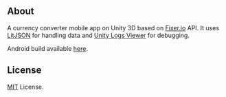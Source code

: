 ## About

A currency converter mobile app on Unity 3D based on [Fixer.io](http://fixer.io/) API. It uses [LitJSON](https://lbv.github.io/litjson/) for handling data and [Unity Logs Viewer](https://github.com/aliessmael/Unity-Logs-Viewer) for debugging.

Android build available [here](https://drive.google.com/file/d/0B4Ai2actge7mdHM0MGdrSW9oV2c/view).

## License

[MIT](https://www.google.com) License.